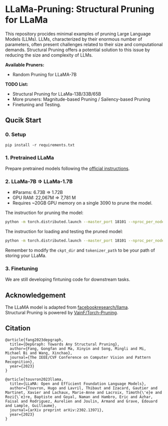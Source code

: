 <div align="left"> <h1>LLaMa-Pruning: Structural Pruning for LLaMa</h1> </div>

This repository procides minimal examples of pruning Large Language Models (LLMs). LLMs, characterized by their enormous number of parameters, often present challenges related to their size and computational demands. Structural Pruning offers a potential solution to this issue by reducing the size and complexity of LLMs. 

**Available Pruners:**
* Random Pruning for LLaMA-7B

**TODO List:**
* Structural Pruning for LLaMa-13B/33B/65B
* More pruners: Magnitude-based Pruning / Sailency-based Pruning
* Finetuning and Testing.


## Qucik Start

### 0. Setup
```
pip install -r requirements.txt
```

### 1. Pretrained LLaMa
Prepare pretrained models following the [official instructions](https://github.com/facebookresearch/llama).

### 2. LLaMa-7B => LLaMa-1.7B
* \#Params: 6.73B => 1.72B  
* GPU RAM: 22,067M => 7,781 M
* Requires ~20GB GPU memory on a single 3090 to prune the model.

The instruction for pruning the model:
```bash
python -m torch.distributed.launch --master_port 18101 --nproc_per_node 1 prune.py --ckpt_dir ckpt/LLaMa/7B/ --tokenizer_path ckpt/LLaMa/tokenizer.model --pruning_ratio 0.5 --save_ckpt_name 'llama_prune_1.7B'
```

The instruction for loading and testing the pruned model:
```bash
python -m torch.distributed.launch --master_port 18101 --nproc_per_node 1 test_prune_model.py --save_ckpt_name llama_prune_1.7B --tokenizer_path ckpt/LLaMa/tokenizer.model
```

Remember to modify the `ckpt_dir` and `tokenizer_path` to be your path of storing your LLaMa.


### 3. Finetuning

We are still developing fintuning code for downstream tasks.

## Acknowledgement

The LLaMA model is adapted from [facebookresearch/llama](https://github.com/facebookresearch/llama).  
Structural Pruning is powered by [VainF/Torch-Pruning](https://github.com/VainF/Torch-Pruning).

## Citation
```
@article{fang2023depgraph,
  title={DepGraph: Towards Any Structural Pruning},
  author={Fang, Gongfan and Ma, Xinyin and Song, Mingli and Mi, Michael Bi and Wang, Xinchao},
  journal={The IEEE/CVF Conference on Computer Vision and Pattern Recognition},
  year={2023}
}
```

```
@article{touvron2023llama,
  title={LLaMA: Open and Efficient Foundation Language Models},
  author={Touvron, Hugo and Lavril, Thibaut and Izacard, Gautier and Martinet, Xavier and Lachaux, Marie-Anne and Lacroix, Timoth{\'e}e and Rozi{\`e}re, Baptiste and Goyal, Naman and Hambro, Eric and Azhar, Faisal and Rodriguez, Aurelien and Joulin, Armand and Grave, Edouard and Lample, Guillaume},
  journal={arXiv preprint arXiv:2302.13971},
  year={2023}
}
```


